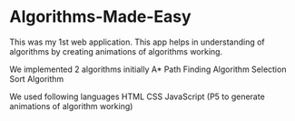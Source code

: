 # Algorithms-Made-Easy
 
This was my 1st web application. 
This app helps in understanding of algorithms by creating animations of algorithms working.



We implemented 2 algorithms initially
A* Path Finding Algorithm
Selection Sort Algorithm

We used following languages
HTML
CSS
JavaScript (P5 to generate animations of algorithm working)


